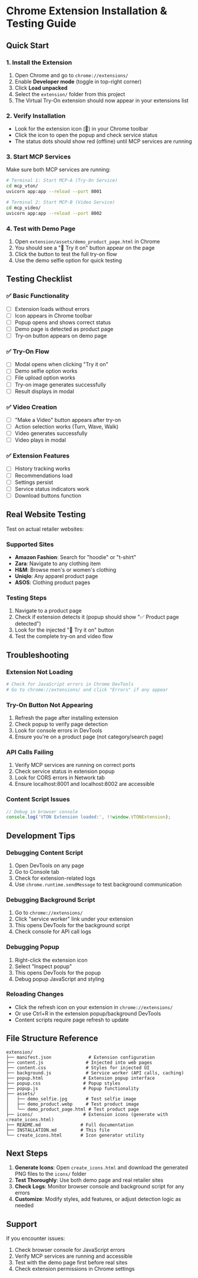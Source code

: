 # Chrome Extension Installation & Testing Guide

## Quick Start

### 1. Install the Extension

1. Open Chrome and go to `chrome://extensions/`
2. Enable **Developer mode** (toggle in top-right corner)
3. Click **Load unpacked**
4. Select the `extension/` folder from this project
5. The Virtual Try-On extension should now appear in your extensions list

### 2. Verify Installation

- Look for the extension icon (👕) in your Chrome toolbar
- Click the icon to open the popup and check service status
- The status dots should show red (offline) until MCP services are running

### 3. Start MCP Services

Make sure both MCP services are running:

```bash
# Terminal 1: Start MCP-A (Try-On Service)
cd mcp_vton/
uvicorn app:app --reload --port 8001

# Terminal 2: Start MCP-B (Video Service)
cd mcp_video/
uvicorn app:app --reload --port 8002
```

### 4. Test with Demo Page

1. Open `extension/assets/demo_product_page.html` in Chrome
2. You should see a "👕 Try it on" button appear on the page
3. Click the button to test the full try-on flow
4. Use the demo selfie option for quick testing

## Testing Checklist

### ✅ Basic Functionality
- [ ] Extension loads without errors
- [ ] Icon appears in Chrome toolbar
- [ ] Popup opens and shows correct status
- [ ] Demo page is detected as product page
- [ ] Try-on button appears on demo page

### ✅ Try-On Flow
- [ ] Modal opens when clicking "Try it on"
- [ ] Demo selfie option works
- [ ] File upload option works
- [ ] Try-on image generates successfully
- [ ] Result displays in modal

### ✅ Video Creation
- [ ] "Make a Video" button appears after try-on
- [ ] Action selection works (Turn, Wave, Walk)
- [ ] Video generates successfully
- [ ] Video plays in modal

### ✅ Extension Features
- [ ] History tracking works
- [ ] Recommendations load
- [ ] Settings persist
- [ ] Service status indicators work
- [ ] Download buttons function

## Real Website Testing

Test on actual retailer websites:

### Supported Sites
- **Amazon Fashion**: Search for "hoodie" or "t-shirt"
- **Zara**: Navigate to any clothing item
- **H&M**: Browse men's or women's clothing
- **Uniqlo**: Any apparel product page
- **ASOS**: Clothing product pages

### Testing Steps
1. Navigate to a product page
2. Check if extension detects it (popup should show "✅ Product page detected")
3. Look for the injected "👕 Try it on" button
4. Test the complete try-on and video flow

## Troubleshooting

### Extension Not Loading
```bash
# Check for JavaScript errors in Chrome DevTools
# Go to chrome://extensions/ and click "Errors" if any appear
```

### Try-On Button Not Appearing
1. Refresh the page after installing extension
2. Check popup to verify page detection
3. Look for console errors in DevTools
4. Ensure you're on a product page (not category/search page)

### API Calls Failing
1. Verify MCP services are running on correct ports
2. Check service status in extension popup
3. Look for CORS errors in Network tab
4. Ensure localhost:8001 and localhost:8002 are accessible

### Content Script Issues
```javascript
// Debug in browser console
console.log('VTON Extension loaded:', !!window.VTONExtension);
```

## Development Tips

### Debugging Content Script
1. Open DevTools on any page
2. Go to Console tab
3. Check for extension-related logs
4. Use `chrome.runtime.sendMessage` to test background communication

### Debugging Background Script
1. Go to `chrome://extensions/`
2. Click "service worker" link under your extension
3. This opens DevTools for the background script
4. Check console for API call logs

### Debugging Popup
1. Right-click the extension icon
2. Select "Inspect popup"
3. This opens DevTools for the popup
4. Debug popup JavaScript and styling

### Reloading Changes
- Click the refresh icon on your extension in `chrome://extensions/`
- Or use Ctrl+R in the extension popup/background DevTools
- Content scripts require page refresh to update

## File Structure Reference

```
extension/
├── manifest.json              # Extension configuration
├── content.js                # Injected into web pages
├── content.css               # Styles for injected UI
├── background.js             # Service worker (API calls, caching)
├── popup.html               # Extension popup interface
├── popup.css                # Popup styles
├── popup.js                 # Popup functionality
├── assets/
│   ├── demo_selfie.jpg       # Test selfie image
│   ├── demo_product.webp     # Test product image
│   └── demo_product_page.html # Test product page
├── icons/                   # Extension icons (generate with create_icons.html)
├── README.md               # Full documentation
├── INSTALLATION.md         # This file
└── create_icons.html       # Icon generator utility
```

## Next Steps

1. **Generate Icons**: Open `create_icons.html` and download the generated PNG files to the `icons/` folder
2. **Test Thoroughly**: Use both demo page and real retailer sites
3. **Check Logs**: Monitor browser console and background script for any errors
4. **Customize**: Modify styles, add features, or adjust detection logic as needed

## Support

If you encounter issues:
1. Check browser console for JavaScript errors
2. Verify MCP services are running and accessible
3. Test with the demo page first before real sites
4. Check extension permissions in Chrome settings
